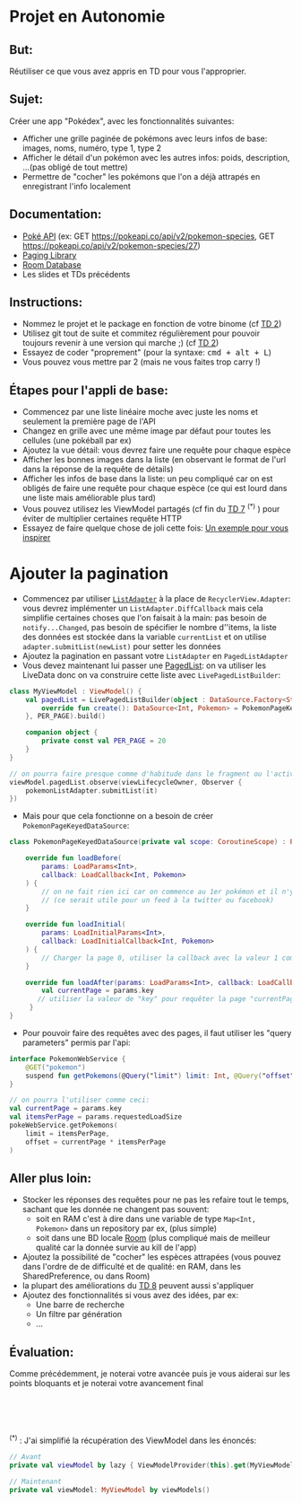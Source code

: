 # Projet en Autonomie

## But: 
Réutiliser ce que vous avez appris en TD pour vous l'approprier.

## Sujet: 
Créer une app "Pokédex", avec les fonctionnalités suivantes:
- Afficher une grille paginée de pokémons avec leurs infos de base: images, noms, numéro, type 1, type 2
- Afficher le détail d'un pokémon avec les autres infos: poids, description, ...(pas obligé de tout mettre)
- Permettre de "cocher" les pokémons que l'on a déjà attrapés en enregistrant l'info localement 

## Documentation:
- [Poké API](https://pokeapi.co/) (ex: GET https://pokeapi.co/api/v2/pokemon-species, GET https://pokeapi.co/api/v2/pokemon-species/27)
- [Paging Library](https://developer.android.com/topic/libraries/architecture/paging)
- [Room Database](https://developer.android.com/topic/libraries/architecture/room)
- Les slides et TDs précédents

## Instructions: 
- Nommez le projet et le package en fonction de votre binome (cf [TD 2](./td-2.md))
- Utilisez git tout de suite et commitez régulièrement pour pouvoir toujours revenir à une version qui marche ;) (cf [TD 2](./td-2.md))
- Essayez de coder "proprement" (pour la syntaxe: <kbd>cmd + alt + L</kbd>)
- Vous pouvez vous mettre par 2 (mais ne vous faites trop carry !) 

## Étapes pour l'appli de base: 
- Commencez par une liste linéaire moche avec juste les noms et seulement la première page de l'API
- Changez en grille avec une même image par défaut pour toutes les cellules (une pokéball par ex)
- Ajoutez la vue détail: vous devrez faire une requête pour chaque espèce
- Afficher les bonnes images dans la liste (en observant le format de l'url dans la réponse de la requête de détails)
- Afficher les infos de base dans la liste: un peu compliqué car on est obligés de faire une requête pour chaque espèce (ce qui est lourd dans une liste mais améliorable plus tard)
- Vous pouvez utilisez les ViewModel partagés (cf fin du [TD 7](./td-7.md) <sup>(*)</sup> ) pour éviter de multiplier certaines requête HTTP
- Essayez de faire quelque chose de joli cette fois: [Un exemple pour vous inspirer](https://www.instagram.com/p/Bx86mp2hWT-/)

# Ajouter la pagination
- Commencez par utiliser [`ListAdapter`](https://developer.android.com/reference/androidx/recyclerview/widget/ListAdapter) à la place de `RecyclerView.Adapter`: vous devrez implémenter un `ListAdapter.DiffCallback` mais cela simplifie certaines choses que l'on faisait à la main: pas besoin de `notify...Changed`, pas besoin de spécifier le nombre d''items, la liste des données est stockée dans la variable `currentList` et on utilise `adapter.submitList(newList)` pour setter les données
- Ajoutez la pagination en passant votre `ListAdapter` en `PagedListAdapter` 
- Vous devez maintenant lui passer une [PagedList](https://developer.android.com/topic/libraries/architecture/paging/ui): on va utiliser les LiveData donc on va construire cette liste avec `LivePagedListBuilder`:

```kotlin
class MyViewModel : ViewModel() {
    val pagedList = LivePagedListBuilder(object : DataSource.Factory<String, Pokemon>() {
        override fun create(): DataSource<Int, Pokemon> = PokemonPageKeyedDataSource(viewModelScope)
    }, PER_PAGE).build()

    companion object {
        private const val PER_PAGE = 20
    }
}

// on pourra faire presque comme d'habitude dans le fragment ou l'activity:
viewModel.pagedList.observe(viewLifecycleOwner, Observer {
    pokemonListAdapter.submitList(it)
})
```

- Mais pour que cela fonctionne on a besoin de créer `PokemonPageKeyedDataSource`: 
```kotlin
class PokemonPageKeyedDataSource(private val scope: CoroutineScope) : PageKeyedDataSource<Int, Pokemon>() {

    override fun loadBefore(
        params: LoadParams<Int>,
        callback: LoadCallback<Int, Pokemon>
    ) {
        // on ne fait rien ici car on commence au 1er pokémon et il n'y a rien avant 
        // (ce serait utile pour un feed à la twitter ou facebook)
    }

    override fun loadInitial(
        params: LoadInitialParams<Int>,
        callback: LoadInitialCallback<Int, Pokemon>
    ) {
        // Charger la page 0, utiliser la callback avec la valeur 1 comme "key"
    }

    override fun loadAfter(params: LoadParams<Int>, callback: LoadCallback<Int, Pokemon>) {
        val currentPage = params.key
       // utiliser la valeur de "key" pour requêter la page "currentPage" et utiliser la callback avec currentPage + 1
     }
}
```

- Pour pouvoir faire des requêtes avec des pages, il faut utiliser les "query parameters" permis par l'api:

```kotlin
interface PokemonWebService {
    @GET("pokemon")
    suspend fun getPokemons(@Query("limit") limit: Int, @Query("offset") offset: Int = 0): Response<PokeListResponse>
}

// on pourra l'utiliser comme ceci:
val currentPage = params.key
val itemsPerPage = params.requestedLoadSize
pokeWebService.getPokemons(
    limit = itemsPerPage,
    offset = currentPage * itemsPerPage
)
```

## Aller plus loin:
- Stocker les réponses des requêtes pour ne pas les refaire tout le temps, sachant que les donnée ne changent pas souvent:
    - soit en RAM c'est à dire dans une variable de type `Map<Int, Pokemon>` dans un repository par ex, (plus simple)
    - soit dans une BD locale [Room](https://developer.android.com/topic/libraries/architecture/room) (plus compliqué mais de meilleur qualité car la donnée survie au kill de l'app)
- Ajoutez la possibilité de "cocher" les espèces attrapées (vous pouvez dans l'ordre de de difficulté et de qualité: en RAM, dans les SharedPreference, ou dans Room)
- la plupart des améliorations du [TD 8](./td-8.md) peuvent aussi s'appliquer
- Ajoutez des fonctionnalités si vous avez des idées, par ex:
    - Une barre de recherche
    - Un filtre par génération
    - ...

## Évaluation:
Comme précédemment, je noterai votre avancée puis je vous aiderai sur les points bloquants et je noterai votre avancement final

<br/>
<br/>
<br/>
<br/>
<sup>(*)</sup> : J'ai simplifié la récupération des ViewModel dans les énoncés:

```kotlin
// Avant
private val viewModel by lazy { ViewModelProvider(this).get(MyViewModel::class.java) }

// Maintenant
private val viewModel: MyViewModel by viewModels()
```
